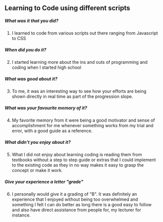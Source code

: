 ## Learning to Code using different scripts 

##### What was it that you did? 
1. I learned to code from various scripts out there ranging from Javascript to CSS

##### When did you do it? 
2. I started learning more about the ins and outs of programming and coding when I started high school

##### What was good about it? 
3. To me, it was an interesting way to see how your efforts are being shown directly in real time as part of the progression slope. 

##### What was your favourite memory of it? 
4. My favorite memory from it were being a good motivator and sense of accomplishment for me whenever something works from my trial and error, with a good guide as a reference.

##### What didn't you enjoy about it? 
5. What I did not enjoy about learning coding is reading them from textbooks without a step to step guide or extras that I could implement to the existing code as they in no way
makes it easy to grasp the concept or make it work. 

##### Give your experience a letter "grade"
6. I personally would give it a grading of "B". It was definitely an experience that I enjoyed without being too overwhelmed and something I felt I can do better as long there is 
a good easy to follow and also have direct assistance from people for, my lecturer for instance. 
